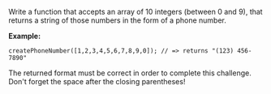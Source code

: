 Write a function that accepts an array of 10 integers (between 0 and 9), that returns a string of those numbers in the form of a phone number.

**Example:**

```
createPhoneNumber([1,2,3,4,5,6,7,8,9,0]); // => returns "(123) 456-7890"
```

The returned format must be correct in order to complete this challenge.
Don't forget the space after the closing parentheses!

